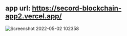 ## app url: https://secord-blockchain-app2.vercel.app/

![Screenshot 2022-05-02 102358](https://user-images.githubusercontent.com/86561198/166199663-2e677f88-5543-46a4-b9d4-6396a4674aad.png)
